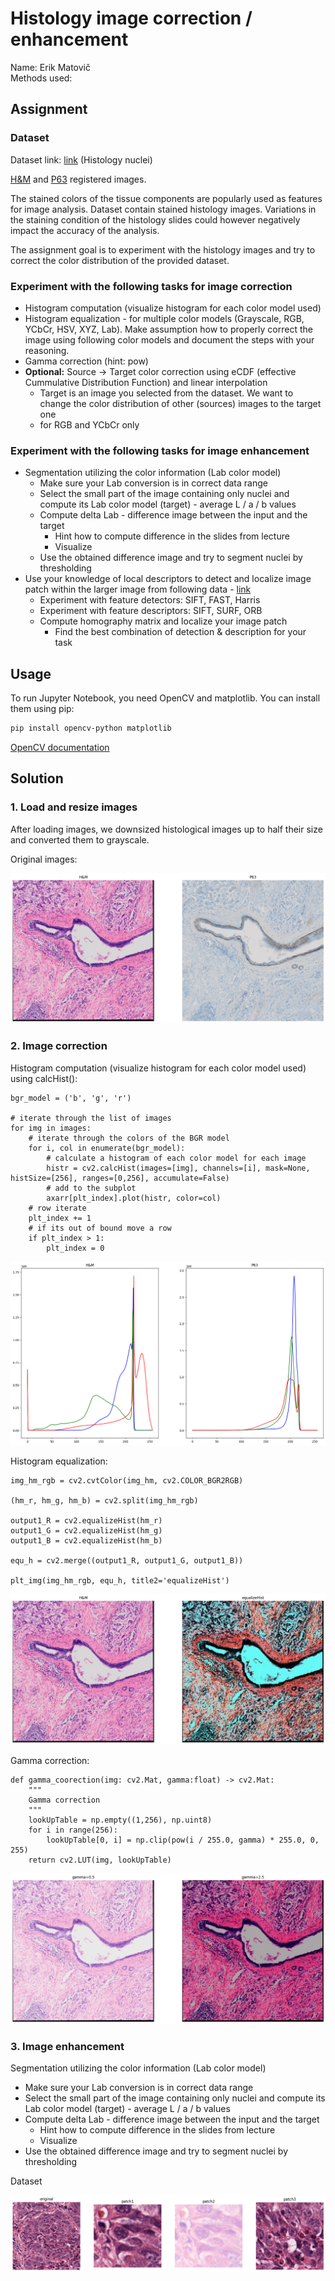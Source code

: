 # Histology image correction / enhancement
Name: Erik Matovič  
Methods used: 

## Assignment
### Dataset  
Dataset link: [link](https://drive.google.com/file/d/11_y1TZOKQb7xl4esCCjYcM9o4uv7w5pC/view) (Histology nuclei)  

[H&M](https://drive.google.com/file/d/1o7PdpZfsnh7O4xbbwNt3Y7zyPhsZWW3J/view) and [P63](https://drive.google.com/file/d/1a70V9PDNdzAV4FDyEVaqV6ZbUfFflzA6/view) registered images.  

The stained colors of the tissue components are popularly used as features for image analysis. Dataset contain stained histology images. Variations in the staining condition of the histology slides could however negatively impact the accuracy of the analysis.   

The assignment goal is to experiment with the histology images and try to correct the color distribution of the provided dataset.  

### Experiment with the following tasks for image correction
 - Histogram computation (visualize histogram for each color model used)
 - Histogram equalization - for multiple color models (Grayscale, RGB, YCbCr, HSV, XYZ, Lab). Make assumption how to properly correct the image using following color models and document the steps with your reasoning.
 - Gamma correction (hint: pow)
 - **Optional:** Source -> Target color correction using eCDF (effective Cummulative Distribution Function) and linear interpolation
   - Target is an image you selected from the dataset. We want to change the color distribution of other (sources) images to the target one
   - for RGB and YCbCr only

### Experiment with the following tasks for image enhancement
 - Segmentation utilizing the color information (Lab color model)
   - Make sure your Lab conversion is in correct data range 
   - Select the small part of the image containing only nuclei and compute its Lab color model (target) - average L / a / b values
   - Compute delta Lab - difference image between the input and the target
     - Hint how to compute difference in the slides from lecture
     - Visualize
   - Use the obtained difference image and try to segment nuclei by thresholding
 - Use your knowledge of local descriptors to detect and localize image patch within the larger image from following data - [link](https://drive.google.com/file/d/10oNHED7BGrcYomKd3Cn5J1ZKQuQ9TR5d/view)
   - Experiment with feature detectors: SIFT, FAST, Harris
   - Experiment with feature descriptors: SIFT, SURF, ORB
   - Compute homography matrix and localize your image patch
     - Find the best combination of detection & description for your task


## Usage
To run Jupyter Notebook, you need OpenCV and matplotlib. You can install them using pip:  
```bash
pip install opencv-python matplotlib
```

[OpenCV documentation](https://docs.opencv.org/4.7.0/)

## Solution
### 1. Load and resize images
After loading images, we downsized histological images up to half their size and converted them to grayscale.


Original images:  
<p align="center">
	<img src="./outputs/images.png">
</p>


### 2. Image correction
Histogram computation (visualize histogram for each color model used) using calcHist():

```python3
bgr_model = ('b', 'g', 'r')

# iterate through the list of images
for img in images:
    # iterate through the colors of the BGR model
    for i, col in enumerate(bgr_model):
        # calculate a histogram of each color model for each image
        histr = cv2.calcHist(images=[img], channels=[i], mask=None, histSize=[256], ranges=[0,256], accumulate=False)
        # add to the subplot
        axarr[plt_index].plot(histr, color=col)
    # row iterate
    plt_index += 1
    # if its out of bound move a row
    if plt_index > 1:
        plt_index = 0
```

<p align="center">
	<img src="./outputs/histogram.png">
</p>

Histogram equalization:  
```python3
img_hm_rgb = cv2.cvtColor(img_hm, cv2.COLOR_BGR2RGB)

(hm_r, hm_g, hm_b) = cv2.split(img_hm_rgb)

output1_R = cv2.equalizeHist(hm_r)
output1_G = cv2.equalizeHist(hm_g)
output1_B = cv2.equalizeHist(hm_b)

equ_h = cv2.merge((output1_R, output1_G, output1_B))

plt_img(img_hm_rgb, equ_h, title2='equalizeHist')
```
<p align="center">
	<img src="./outputs/equalization.png">
</p>

Gamma correction:  
```python3
def gamma_coorection(img: cv2.Mat, gamma:float) -> cv2.Mat:
    """
    Gamma correction
    """
    lookUpTable = np.empty((1,256), np.uint8)
    for i in range(256):
        lookUpTable[0, i] = np.clip(pow(i / 255.0, gamma) * 255.0, 0, 255)
    return cv2.LUT(img, lookUpTable)
```
<p align="center">
	<img src="./outputs/gamma.png">
</p>

### 3. Image enhancement
Segmentation utilizing the color information (Lab color model)
   - Make sure your Lab conversion is in correct data range 
   - Select the small part of the image containing only nuclei and compute its Lab color model (target) - average L / a / b values
   - Compute delta Lab - difference image between the input and the target
     - Hint how to compute difference in the slides from lecture
     - Visualize
   - Use the obtained difference image and try to segment nuclei by thresholding


Dataset
<p align="center">
	<img src="./outputs/dataset.png">
</p>

